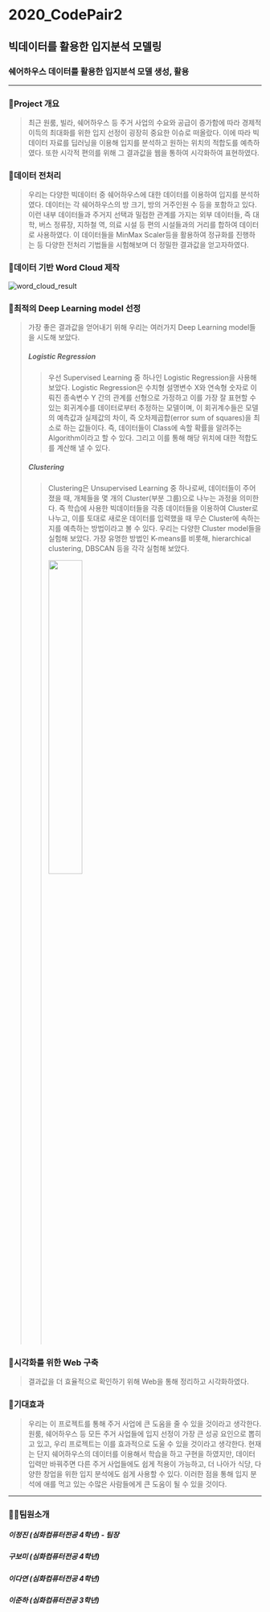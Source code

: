 # 2020_CodePair2
## 빅데이터를 활용한 입지분석 모델링
### 쉐어하우스 데이터를 활용한 입지분석 모델 생성, 활용
------------
### 🎈Project 개요
> 최근 원룸, 빌라, 쉐어하우스 등 주거 사업의 수요와 공급이 증가함에 따라 경제적 이득의 최대화를 위한 입지 선정이 굉장히 중요한 이슈로 떠올랐다. 이에 따라 빅데이터 자료를 딥러닝을 이용해 입지를 분석하고 원하는 위치의 적합도를 예측하였다. 또한 시각적 편의를 위해 그 결과값을 웹을 통하여 시각화하여 표현하였다. 

### 🌹데이터 전처리
> 우리는 다양한 빅데이터 중 쉐어하우스에 대한 데이터를 이용하여 입지를 분석하였다. 데이터는 각 쉐어하우스의 방 크기, 방의 거주인원 수 등을 포함하고 있다. 이런 내부 데이터들과 주거지 선택과 밀접한 관계를 가지는 외부 데이터들, 즉 대학, 버스 정류장, 지하철 역, 의료 시설 등 편의 시설들과의 거리를 합하여 데이터로 사용하였다. 이 데이터들을 MinMax Scaler등을 활용하여 정규화를 진행하는 등 다양한 전처리 기법들을 시험해보며 더 정밀한 결과값을 얻고자하였다.
### 🧬데이터 기반 Word Cloud 제작
![word_cloud_result](https://user-images.githubusercontent.com/48755290/99872034-3125c080-2c22-11eb-802f-c7a8f427a884.png)

### 🧩최적의 Deep Learning model 선정
> 가장 좋은 결과값을 얻어내기 위해 우리는 여러가지 Deep Learning model들을 시도해 보았다.
> ##### Logistic Regression
>> 우선 Supervised Learning 중 하나인 Logistic Regression을 사용해보았다. Logistic Regression은 수치형 설명변수 X와 연속형 숫자로 이뤄진 종속변수 Y 간의 관계를 선형으로 가정하고 이를 가장 잘 표현할 수 있는 회귀계수를 데이터로부터 추정하는 모델이며, 이 회귀계수들은 모델의 예측값과 실제값의 차이, 즉 오차제곱합(error sum of squares)을 최소로 하는 값들이다. 즉, 데이터들이 Class에 속할 확률을 알려주는 Algorithm이라고 할 수 있다. 그리고 이를 통해 해당 위치에 대한 적합도를 계산해 낼 수 있다.
> ##### Clustering
>> Clustering은 Unsupervised Learning 중 하나로써, 데이터들이 주어졌을 때, 개체들을 몇 개의 Cluster(부분 그룹)으로 나누는 과정을 의미한다. 즉 학습에 사용한 빅데이터들을 각종 데이터들을 이용하여 Cluster로 나누고, 이를 토대로 새로운 데이터를 입력했을 때 무슨 Cluster에 속하는 지를 예측하는 방법이라고 볼 수 있다. 우리는 다양한 Cluster model들을 실험해 보았다. 가장 유명한 방법인 K-means를 비롯해, hierarchical clustering, DBSCAN 등을 각각 실험해 보았다. 
>>
>> <img src="https://user-images.githubusercontent.com/51983113/99546235-92b71680-29f9-11eb-8e8f-5ec8908af25f.PNG" width="40%">


### 👀시각화를 위한 Web 구축
> 결과값을 더 효율적으로 확인하기 위해 Web을 통해 정리하고 시각화하였다.

### 🎁기대효과
> 우리는 이 프로젝트를 통해 주거 사업에 큰 도움을 줄 수 있을 것이라고 생각한다. 원룸, 쉐어하우스 등 모든 주거 사업들에 입지 선정이 가장 큰 성공 요인으로 뽑히고 있고, 우리 프로젝트는 이를 효과적으로 도울 수 있을 것이라고 생각한다. 현재는 단지 쉐어하우스의 데이터를 이용해서 학습을 하고 구현을 하였지만, 데이터 입력만 바꿔주면 다른 주거 사업들에도 쉽게 적용이 가능하고, 더 나아가 식당, 다양한 창업을 위한 입지 분석에도 쉽게 사용할 수 있다. 이러한 점을 통해 입지 분석에 애를 먹고 있는 수많은 사람들에게 큰 도움이 될 수 있을 것이다.
------------
### 🙋‍♂️팀원소개
##### 이정진 (심화컴퓨터전공 4학년) - 팀장
##### 구보미 (심화컴퓨터전공 4학년)
##### 이다연 (심화컴퓨터전공 4학년)
##### 이준하 (심화컴퓨터전공 3학년)
